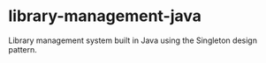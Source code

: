 # library-management-java
Library management system built in Java using the Singleton design pattern.
